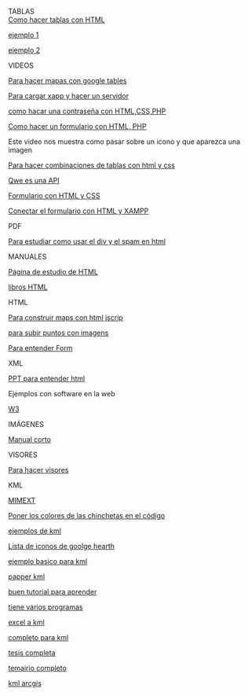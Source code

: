 TABLAS  
[Como hacer tablas con HTML](https://disenowebakus.net/tablas-html.php)

[ejemplo 1](http://www.todoele.net/DukeWorkshopHtml/html1/tablas.htm)


[ejemplo 2](https://www.uv.es/jac/guia/tablaeje.htm)

VIDEOS

[Para hacer mapas con google tables](https://www.youtube.com/watch?v=xTHNOw3M_so)

[Para cargar xapp y hacer un servidor](https://www.youtube.com/watch?v=hlzaA_GSA8U)

[como hacar una contraseña con HTML,CSS,PHP](https://www.youtube.com/watch?v=arqv2YVp_3E)

[Como hacer un formulario con HTML, PHP](https://www.youtube.com/watch?v=AZpKqEQS4e4)

Este video nos muestra como pasar sobre un icono y que aparezca una imagen

[Para hacer combinaciones de tablas con html y css](https://www.youtube.com/watch?v=3ILeSOinSYY )

[Qwe es una API](https://www.youtube.com/watch?v=u2Ms34GE14U)

[Formulario con HTML y CSS](https://www.youtube.com/watch?v=AAhFZ8ugXvA)

[Conectar el formulario con HTML y XAMPP](https://www.youtube.com/watch?v=sWHw4ExP2hw)

PDF 

[Para estudiar como usar el div y el spam en html](https://www.aprenderaprogramar.com/attachments/article/545/CU00726B%20Capas%20HTML%20etiquetas%20DIV%20SPAN%20ejemplos%20maquetar%20estructura%20paginas.pdf)

MANUALES

[Página de estudio de HTML](https://desarrolloweb.com/manuales/manual-html.html)


[libros HTML](https://uniwebsidad.com/libros/xhtml/capitulo-2/sintaxis-de-las-etiquetas-xhtml)

HTML 

[Para construir maps con html jscrip](https://developers.google.com/maps/documentation/javascript/examples/layer-fusiontables-styling)

[para subir puntos con imagens](https://developers.google.com/maps/documentation/javascript/examples/layer-georss)

[Para entender Form](http://www.mclibre.org/consultar/htmlcss/html/html-formularios.html)

XML

[PPT para entender html](http://di002.edv.uniovi.es/~juanrp/docencia/gis/Tutorial%20API%20Google%20maps.pdf)


Ejemplos con software en la web


[W3](https://www.w3schools.com/tags/tryit.asp?filename=tryhtml_link_image)

IMÁGENES

[Manual corto](http://www.todoele.net/DukeWorkshopHtml/html1/imagenes.htm)

VISORES

[Para hacer visores](http://sitna.navarra.es/geoportal/recursos/Manual%20usuario%20Visor%20API%20SITNA.pdf)

KML

[MIMEXT](http://www.sigte.udg.edu/jornadassiglibre2010/uploads/Articles/a38.pdf)


[Poner los colores de las chinchetas en el código](http://tancro.e-central.tv/grandmaster/markers/google-icons/mapfiles-kml-pushpin.html)

[ejemplos de kml](https://github.com/heremaps/examples)


[Lista de iconos de goolge hearth](https://sites.google.com/site/gmapsdevelopment/)


[ejemplo basico para kml](http://terpconnect.umd.edu/~mhumber/files/lab_2/GEOG677_Lab2_Short.pdf)

[papper kml](http://www.sodbtn.sk/bacik/stiahnutie/bacik_somap_2012.pdf)

[buen tutorial para aprender](http://dh.obdurodon.org/kml/kml-tutorial.xhtml)


[tiene varios programas](http://dh.obdurodon.org/)

[excel a kml](http://dh.obdurodon.org/)

[completo para kml](http://learningzone.rspsoc.org.uk/index.php/Learning-Materials/Introduction-to-OGC-Standards/)

[tesis completa](https://pdfs.semanticscholar.org/a687/5cd555aa4bd1ac279646b0d4d32f9e554c5c.pdf)

[temairio completo](https://serc.carleton.edu/NAGTWorkshops/visualize04/tool_examples/google_earth.html)

[kml arcgis](https://knowledge.safe.com/articles/1028/getting-started-with-kml-kml-to-mapinfo-tab.html)


